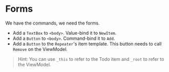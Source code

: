 ﻿---
Title: Forms
CodeTask: /resources/030_todolist/50_forms.dothtml.csx
---

# Forms

We have the commands, we need the forms.

- Add a `TextBox` to `<body>`. Value-bind it to `NewItem`.
- Add a `Button` to `<body>`. Command-bind it to `Add`.
- Add a `Button` to the `Repeater`'s item template. This button needs to call `Remove` on the ViewModel.

> Hint: You can use `_this` to refer to the Todo item and `_root` to refer to the ViewModel.